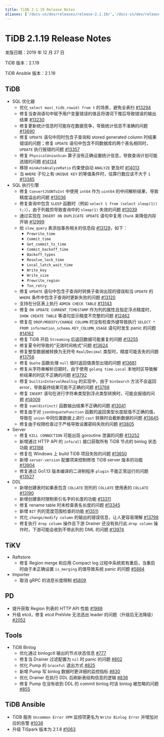 ```yaml
---
title: TiDB 2.1.19 Release Notes
aliases: ['/docs-cn/dev/releases/release-2.1.19/','/docs-cn/dev/releases/2.1.19/']
---
```


# TiDB 2.1.19 Release Notes

发版日期：2019 年 12 月 27 日

TiDB 版本：2.1.19

TiDB Ansible 版本：2.1.19

## TiDB

+ SQL 优化器
    - 优化 `select max(_tidb_rowid) from t` 的场景，避免全表扫 [#13294](https://github.com/pingcap/tidb/pull/13294)
    - 修复当查询语句中赋予用户变量错误的值且将谓词下推后导致错误的输出结果 [#13230](https://github.com/pingcap/tidb/pull/13230)
    - 修复更新统计信息时可能存在数据竞争，导致统计信息不准确的问题 [#13690](https://github.com/pingcap/tidb/pull/13690)
    - 修复 `UPDATE` 语句中同时包含子查询和 stored generated column 时结果错误的问题；修复 `UPDATE` 语句中包含不同数据库的两个表名相同时，`UPDATE` 执行报错的问题 [#13357](https://github.com/pingcap/tidb/pull/13357)
    - 修复 `PhysicalUnionScan` 算子没有正确设置统计信息，导致查询计划可能选错的问题 [#14134](https://github.com/pingcap/tidb/pull/14134)
    - 移除 `minAutoAnalyzeRatio` 约束使自动 `ANALYZE` 更及时 [#14013](https://github.com/pingcap/tidb/pull/14013)
    - 当 `WHERE` 子句上有 `UNIQUE KEY` 的等值条件时，估算行数应该不大于 `1` [#13385](https://github.com/pingcap/tidb/pull/13385)
+ SQL 执行引擎
    - 修复 `ConvertJSONToInt` 中使用 `int64` 作为 `uint64` 的中间解析结果，导致精度溢出的问题 [#13036](https://github.com/pingcap/tidb/pull/13036)
    - 修复查询中包含 `SLEEP` 函数时（例如 `select 1 from (select sleep(1)) t;)`），由于列裁剪导致查询中的 `sleep(1)` 失效的问题 [#13039](https://github.com/pingcap/tidb/pull/13039)
    - 通过实现在 `INSERT ON DUPLICATE UPDATE` 语句中复用 `Chunk` 来降低内存开销 [#12999](https://github.com/pingcap/tidb/pull/12999)
    - 给 `slow_query` 表添加事务相关的信息段 [#13129](https://github.com/pingcap/tidb/pull/13129)，如下：
        - `Prewrite_time`
        - `Commit_time`
        - `Get_commit_ts_time`
        - `Commit_backoff_time`
        - `Backoff_types`
        - `Resolve_lock_time`
        - `Local_latch_wait_time`
        - `Write_key`
        - `Write_size`
        - `Prewrite_region`
        - `Txn_retry`
    - 修复 `UPDATE` 语句中包含子查询时转换子查询出现的错误和当 `UPDATE` 的 `WHERE` 条件中包含子查询时更新失败的问题 [#13120](https://github.com/pingcap/tidb/pull/13120)
    - 支持在分区表上执行 `ADMIN CHECK TABLE` [#13143](https://github.com/pingcap/tidb/pull/13143)
    - 修复 `ON UPDATE CURRENT_TIMESTAMP` 作为列的属性且指定浮点精度时，`SHOW CREATE TABLE` 等语句显示精度不完整的问题 [#12462](https://github.com/pingcap/tidb/pull/12462)
    - 修复在 `DROP/MODIFY/CHANGE COLUMN` 时没有检查外键导致执行 `SELECT * FROM information_schema.KEY_COLUMN_USAGE` 语句时发生 panic 的问题 [#14162](https://github.com/pingcap/tidb/pull/14162)
    - 修复 TiDB 开启 `Streaming` 后返回数据可能重复的问题 [#13255](https://github.com/pingcap/tidb/pull/13255)
    - 修复夏令时导致的“无效时间格式”问题 [#13624](https://github.com/pingcap/tidb/pull/13624)
    - 修复整型数据被转换为无符号 `Real`/`Decimal` 类型时，精度可能丢失的问题 [#13756](https://github.com/pingcap/tidb/pull/13756)
    - 修复 `Quote` 函数处理 `null` 值时返回值类型出错的问题 [#13681](https://github.com/pingcap/tidb/pull/13681)
    - 修复从字符串解析日期时，由于使用 `golang time.Local` 本地时区导致解析结果的时区不正确的问题 [#13792](https://github.com/pingcap/tidb/pull/13792)
    - 修复 `builtinIntervalRealSig` 的实现中，由于 `binSearch` 方法不会返回 error，导致最终结果可能不正确的问题 [#13768](https://github.com/pingcap/tidb/pull/13768)
    - 修复 `INSERT` 语句在进行字符串类型到浮点类型转换时，可能会报错的问题 [#14009](https://github.com/pingcap/tidb/pull/14009)
    - 修复 `sum(distinct)` 函数输出结果不正确的问题 [#13041](https://github.com/pingcap/tidb/pull/13041)
    - 修复由于对 `jsonUnquoteFunction` 函数的返回类型长度赋值不正确的值，导致在 `union` 中同位置数据上进行 `cast` 转换时会截断数据的问题 [#13645](https://github.com/pingcap/tidb/pull/13645)
    - 修复由于权限检查过于严格导致设置密码失败的问题 [#13805](https://github.com/pingcap/tidb/pull/13805)
+ Server
    - 修复 `KILL CONNECTION` 可能出现 goroutine 泄漏的问题 [#13252](https://github.com/pingcap/tidb/pull/13252)
    - 新增通过 HTTP API 的 `info/all` 接口获取所有 TiDB 节点的 binlog 状态功能 [#13188](https://github.com/pingcap/tidb/pull/13188)
    - 修复在 Windows 上 build TiDB 项目失败的问题 [#13650](https://github.com/pingcap/tidb/pull/13650)
    - 新增 `server-version` 配置项来控制修改 TiDB server 版本的功能 [#13904](https://github.com/pingcap/tidb/pull/13904)
    - 修复通过 Go1.13 版本编译的二进制程序 `plugin` 不能正常运行的问题 [#13527](https://github.com/pingcap/tidb/pull/13527)
+ DDL
    - 新增创建表时如果表包含 `COLLATE` 则列的 `COLLATE` 使用表的 `COLLATE` [#13190](https://github.com/pingcap/tidb/pull/13190)
    - 新增创建表时限制索引名字的长度的功能 [#13311](https://github.com/pingcap/tidb/pull/13311)
    - 修复 rename table 时未检查表名长度的问题 [#13345](https://github.com/pingcap/tidb/pull/13345)
    - 新增 `BIT` 列的宽度范围检查的功能 [#13511](https://github.com/pingcap/tidb/pull/13511)
    - 优化 `change/modify column` 的输出的错误信息，让人更容易理解 [#13798](https://github.com/pingcap/tidb/pull/13798)
    - 修复执行 `drop column` 操作且下游 Drainer 还没有执行此 `drop column` 操作时，下游可能会收到不带此列的 DML 的问题 [#13974](https://github.com/pingcap/tidb/pull/13974)

## TiKV

+ Raftstore
    - 修复 Region merge 和应用 Compact log 过程中系统若有重启，当重启时由于未正确设置 `is_merging` 的值导致系统 panic 的问题 [#5884](https://github.com/tikv/tikv/pull/5884)
+ Importer
    - 取消 gRPC 的消息长度限制 [#5809](https://github.com/tikv/tikv/pull/5809)

## PD

- 提升获取 Region 列表的 HTTP API 性能 [#1988](https://github.com/pingcap/pd/pull/1988)
- 升级 etcd，修复 etcd PreVote 无法选出 leader 的问题（升级后无法降级） [#2052](https://github.com/pingcap/pd/pull/2052)

## Tools

+ TiDB Binlog
    - 优化通过 binlogctl 输出的节点状态信息 [#777](https://github.com/pingcap/tidb-binlog/pull/777)
    - 修复当 Drainer 过滤配置为 `nil` 时 panic 的问题 [#802](https://github.com/pingcap/tidb-binlog/pull/802)
    - 优化 Pump 的 `Graceful` 退出方式 [#825](https://github.com/pingcap/tidb-binlog/pull/825)
    - 新增 Pump 写 binlog 数据时更详细的监控指标 [#830](https://github.com/pingcap/tidb-binlog/pull/830)
    - 优化 Drainer 在执行 DDL 后刷新表结构信息的逻辑 [#836](https://github.com/pingcap/tidb-binlog/pull/836)
    - 修复 Pump 在没有收到 DDL 的 commit binlog 时该 binlog 被忽略的问题 [#855](https://github.com/pingcap/tidb-binlog/pull/855)

## TiDB Ansible

- TiDB 服务 `Uncommon Error OPM` 监控项更名为 `Write Binlog Error` 并增加对应的告警 [#1038](https://github.com/pingcap/tidb-ansible/pull/1038)
- 升级 TiSpark 版本为 2.1.8 [#1063](https://github.com/pingcap/tidb-ansible/pull/1063)
